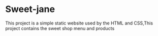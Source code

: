# Sweet-jane
This project is a simple static website used by the HTML and CSS,This project contains the sweet shop menu and products
